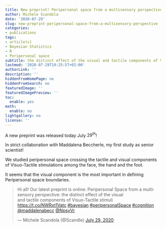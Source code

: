```yaml
---
title: New preprint! Peripersonal space from a multisensory perspective
author: Michele Scandola
date: '2020-07-29'
slug: new-preprint-peripersonal-space-from-a-multisensory-perspective
categories:
- publications
tags:
- article(s)
- Bayesian Statistics
- R
- Peripersonal space
subtitle: the distinct effect of the visual and tactile components of Visuo-Tactile stimuli
lastmod: '2020-07-29T19:25:57+02:00'
authorLink: ''
description: ''
hiddenFromHomePage: no
hiddenFromSearch: no
featuredImage: ''
featuredImagePreview: ''
toc:
  enable: yes
math:
  enable: no
lightgallery: no
license: ''
---
```


A new preprint was released today July $29^{th}$!

<!--more-->

In strict collaboration with Maddalena Beccherle,
my first study as senior scientist!

We studied peripersonal space crossing the tactile and visual components
of Visuo-Tactile stimulations among the face, the hand and the foot.

It seems that the visual component is the most important in defining
Peripersonal space boundaries.


<blockquote class="twitter-tweet"><p lang="en" dir="ltr">Hi all! Our latest preprint is online: Peripersonal Space from a multisensory perspective: the distinct effect of the visual <br>and tactile components of Visuo-Tactile stimuli <a href="https://t.co/NWRxt1Vatc">https://t.co/NWRxt1Vatc</a> <a href="https://twitter.com/hashtag/bayesian?src=hash&amp;ref_src=twsrc%5Etfw">#bayesian</a> <a href="https://twitter.com/hashtag/peripersonalSpace?src=hash&amp;ref_src=twsrc%5Etfw">#peripersonalSpace</a> <a href="https://twitter.com/hashtag/cognition?src=hash&amp;ref_src=twsrc%5Etfw">#cognition</a> <a href="https://twitter.com/maddalenabecc?ref_src=twsrc%5Etfw">@maddalenabecc</a> <a href="https://twitter.com/NpsyVr?ref_src=twsrc%5Etfw">@NpsyVr</a></p>&mdash; Michele Scandola (@Scandle) <a href="https://twitter.com/Scandle/status/1288505618677010433?ref_src=twsrc%5Etfw">July 29, 2020</a></blockquote> <script async src="https://platform.twitter.com/widgets.js" charset="utf-8"></script> 